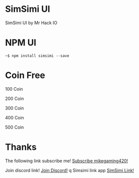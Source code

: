 # SimSimi UI
SimSimi UI by Mr Hack IO 
# NPM UI 
```
~$ npm install simsimi --save
```
# Coin Free 
100 Coin 

200 Coin 

300 Coin 

400 Coin

500 Coin
# Thanks 
The following link subscribe me! [Subscribe mikegaming420!](https://youtube.com/@Mike_875)

Join discord link! [Join Discord!](https://discord.gg/a2fkCspb)
q
Simsimi link app [SimSimi Link!](https://link.simsimi.com/fUoofmZ8yECHrLNZ7)
